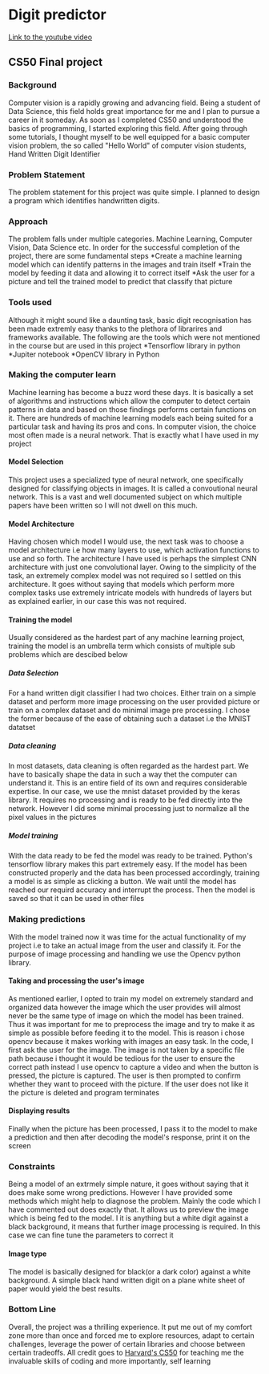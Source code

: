 # Digit predictor
[Link to the youtube video](https://youtu.be/wK1MnMz35Xw)
## CS50 Final project
### Background
Computer vision is a rapidly growing and advancing field. Being a student of Data Science, this field holds great importance for me and I plan to pursue a career in it someday. As soon as I completed CS50 and understood the basics of programming, I started exploring this field. After going through some tutorials, I thought myself to be well equipped for a basic computer vision problem, the so called "Hello World" of computer vision students, Hand Written Digit Identifier
### Problem Statement
The problem statement for this project was quite simple. I planned to design a program which identifies handwritten digits.
### Approach
The problem falls under multiple categories. Machine Learning, Computer Vision, Data Science etc. In order for the successful completion of the project, there are some fundamental steps
*Create a machine learning model which can identify patterns in the images and train itself
*Train the model by feeding it data and allowing it to correct itself
*Ask the user for a picture and tell the trained model to predict that classify that picture
### Tools used
Although it might sound like a daunting task, basic digit recognisation has been made extremly easy thanks to the plethora of librarires and frameworks available. The following are the tools which were not mentioned in the course but are used in this project
*Tensorflow library in python
*Jupiter notebook
*OpenCV library in Python
### Making the computer learn
Machine learning has become a buzz word these days. It is basically a set of algorithms and instructions which allow the computer to detect certain patterns in data and based on those findings performs certain functions on it. There are hundreds of machine learning models each being suited for a particular task and having its pros and cons. In computer vision, the choice most often made is a neural network. That is exactly what I have used in my project
#### Model Selection
This project uses a specialized type of neural network, one specifically designed for classifying objects in images. It is called a convoutional neural network. This is a vast and well documented subject on which multiple papers have been written so I will not dwell on this much. 
#### Model Architecture
Having chosen which model I would use, the next task was to choose a model architecture i.e how many layers to use, which activation functions to use and so forth. The architecture I have used is perhaps the simplest CNN architecture with just one convolutional layer. Owing to the simplicity of the task, an extremely complex model was not required so I settled on this architecture. It goes without saying that models which perform more complex tasks use extremely intricate models with hundreds of layers but as explained earlier, in our case this was not required.
#### Training the model
Usually considered as the hardest part of any machine learning project, training the model is an umbrella term which consists of multiple sub problems which are descibed below
##### Data Selection
For a hand written digit classifier I had two choices. Either train on a simple dataset and perform more image processing on the user provided picture or train on a complex dataset and do minimal image pre processing. I chose the former because of the ease of obtaining such a dataset i.e the MNIST datatset
##### Data cleaning 
In most datasets, data cleaning is often regarded as the hardest part. We have to basically shape the data in such a way thet the computer can understand it. This is an entire field of its own and requires considerable expertise. In our case, we use the mnist dataset provided by the keras library. It requires no processing and is ready to be fed directly into the network. However I did some minimal processing just to normalize all the pixel values in the pictures 
##### Model training
With the data ready to be fed the model was ready to be trained. Python's tensorflow library makes this part extremely easy. If the model has been constructed properly and the data has been processed accordingly, training a model is as simple as clicking a button. We wait until the model has reached our requird accuracy and interrupt the process. Then the model is saved so that it can be used in other files
### Making predictions
With the model trained now it was time for the actual functionality of my project i.e to take an actual image from the user and classify it. For the purpose of image processing and handling we use the Opencv python library.
#### Taking and processing the user's image
As mentioned earlier, I opted to train my model on extremely standard and organized data however the image which the user provides will almost never be the same type of image on which the model has been trained. Thus it was important for me to preprocess the image and try to make it as simple as possible before feeding it to the model. This is reason i chose opencv because it makes working with images an easy task. In the code, I first ask the user for the image. The image is not taken by a specific file path because i thought it would be tedious for the user to ensure the correct path instead I use opencv to capture a video and when the button is pressed, the picture is captured. The user is then prompted to confirm whether they want to proceed with the picture. If the user does not like it the picture is deleted and program terminates
#### Displaying results
Finally when the picture has been processed, I pass it to the model to make a prediction and then after decoding the model's response, print it on the screen
### Constraints
Being a model of an extrmely simple nature, it goes without saying that it does make some wrong predictions. However I have provided some methods which might help to diagnose the problem. Mainly the code which I have commented out does exactly that. It allows us to preview the image which is being fed to the model. I it is anything but a white digit against a black background, it means that further image processing is required. In this case we can fine tune the parameters to correct it
#### Image type
The model is basically designed for black(or a dark color) against a white background. A simple black hand written digit on a plane white sheet of paper would yield the best results. 
### Bottom Line
Overall, the project was a thrilling experience. It put me out of my comfort zone more than once and forced me to explore resources, adapt to certain challenges, leverage the power of certain libraries and choose between certain tradeoffs. All credit goes to [Harvard's CS50](https://cs50.harvard.edu/x/2023/) for teaching me the invaluable skills of coding and more importantly, self learning
